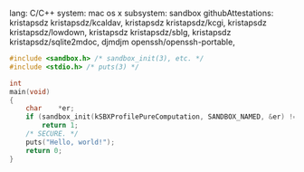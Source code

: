 lang: C/C++
system: mac os x
subsystem: sandbox
githubAttestations: 
    kristapsdz kristapsdz/kcaldav,
    kristapsdz kristapsdz/kcgi,
    kristapsdz kristapsdz/lowdown,
    kristapsdz kristapsdz/sblg,
    kristapsdz kristapsdz/sqlite2mdoc,
    djmdjm openssh/openssh-portable,

```c
#include <sandbox.h> /* sandbox_init(3), etc. */
#include <stdio.h> /* puts(3) */

int
main(void)
{
    char    *er;
    if (sandbox_init(kSBXProfilePureComputation, SANDBOX_NAMED, &er) != 0)
        return 1;
    /* SECURE. */
    puts("Hello, world!");
    return 0;
}
```
